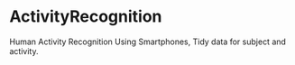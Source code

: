 ActivityRecognition
================

Human Activity Recognition Using Smartphones, Tidy data for subject and activity.
